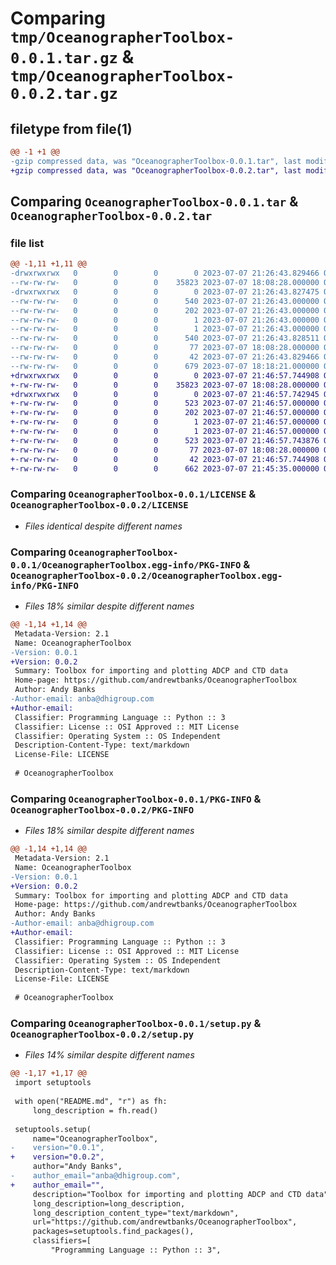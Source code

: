 # Comparing `tmp/OceanographerToolbox-0.0.1.tar.gz` & `tmp/OceanographerToolbox-0.0.2.tar.gz`

## filetype from file(1)

```diff
@@ -1 +1 @@
-gzip compressed data, was "OceanographerToolbox-0.0.1.tar", last modified: Fri Jul  7 21:26:43 2023, max compression
+gzip compressed data, was "OceanographerToolbox-0.0.2.tar", last modified: Fri Jul  7 21:46:57 2023, max compression
```

## Comparing `OceanographerToolbox-0.0.1.tar` & `OceanographerToolbox-0.0.2.tar`

### file list

```diff
@@ -1,11 +1,11 @@
-drwxrwxrwx   0        0        0        0 2023-07-07 21:26:43.829466 OceanographerToolbox-0.0.1/
--rw-rw-rw-   0        0        0    35823 2023-07-07 18:08:28.000000 OceanographerToolbox-0.0.1/LICENSE
-drwxrwxrwx   0        0        0        0 2023-07-07 21:26:43.827475 OceanographerToolbox-0.0.1/OceanographerToolbox.egg-info/
--rw-rw-rw-   0        0        0      540 2023-07-07 21:26:43.000000 OceanographerToolbox-0.0.1/OceanographerToolbox.egg-info/PKG-INFO
--rw-rw-rw-   0        0        0      202 2023-07-07 21:26:43.000000 OceanographerToolbox-0.0.1/OceanographerToolbox.egg-info/SOURCES.txt
--rw-rw-rw-   0        0        0        1 2023-07-07 21:26:43.000000 OceanographerToolbox-0.0.1/OceanographerToolbox.egg-info/dependency_links.txt
--rw-rw-rw-   0        0        0        1 2023-07-07 21:26:43.000000 OceanographerToolbox-0.0.1/OceanographerToolbox.egg-info/top_level.txt
--rw-rw-rw-   0        0        0      540 2023-07-07 21:26:43.828511 OceanographerToolbox-0.0.1/PKG-INFO
--rw-rw-rw-   0        0        0       77 2023-07-07 18:08:28.000000 OceanographerToolbox-0.0.1/README.md
--rw-rw-rw-   0        0        0       42 2023-07-07 21:26:43.829466 OceanographerToolbox-0.0.1/setup.cfg
--rw-rw-rw-   0        0        0      679 2023-07-07 18:18:21.000000 OceanographerToolbox-0.0.1/setup.py
+drwxrwxrwx   0        0        0        0 2023-07-07 21:46:57.744908 OceanographerToolbox-0.0.2/
+-rw-rw-rw-   0        0        0    35823 2023-07-07 18:08:28.000000 OceanographerToolbox-0.0.2/LICENSE
+drwxrwxrwx   0        0        0        0 2023-07-07 21:46:57.742945 OceanographerToolbox-0.0.2/OceanographerToolbox.egg-info/
+-rw-rw-rw-   0        0        0      523 2023-07-07 21:46:57.000000 OceanographerToolbox-0.0.2/OceanographerToolbox.egg-info/PKG-INFO
+-rw-rw-rw-   0        0        0      202 2023-07-07 21:46:57.000000 OceanographerToolbox-0.0.2/OceanographerToolbox.egg-info/SOURCES.txt
+-rw-rw-rw-   0        0        0        1 2023-07-07 21:46:57.000000 OceanographerToolbox-0.0.2/OceanographerToolbox.egg-info/dependency_links.txt
+-rw-rw-rw-   0        0        0        1 2023-07-07 21:46:57.000000 OceanographerToolbox-0.0.2/OceanographerToolbox.egg-info/top_level.txt
+-rw-rw-rw-   0        0        0      523 2023-07-07 21:46:57.743876 OceanographerToolbox-0.0.2/PKG-INFO
+-rw-rw-rw-   0        0        0       77 2023-07-07 18:08:28.000000 OceanographerToolbox-0.0.2/README.md
+-rw-rw-rw-   0        0        0       42 2023-07-07 21:46:57.744908 OceanographerToolbox-0.0.2/setup.cfg
+-rw-rw-rw-   0        0        0      662 2023-07-07 21:45:35.000000 OceanographerToolbox-0.0.2/setup.py
```

### Comparing `OceanographerToolbox-0.0.1/LICENSE` & `OceanographerToolbox-0.0.2/LICENSE`

 * *Files identical despite different names*

### Comparing `OceanographerToolbox-0.0.1/OceanographerToolbox.egg-info/PKG-INFO` & `OceanographerToolbox-0.0.2/OceanographerToolbox.egg-info/PKG-INFO`

 * *Files 18% similar despite different names*

```diff
@@ -1,14 +1,14 @@
 Metadata-Version: 2.1
 Name: OceanographerToolbox
-Version: 0.0.1
+Version: 0.0.2
 Summary: Toolbox for importing and plotting ADCP and CTD data
 Home-page: https://github.com/andrewtbanks/OceanographerToolbox
 Author: Andy Banks
-Author-email: anba@dhigroup.com
+Author-email: 
 Classifier: Programming Language :: Python :: 3
 Classifier: License :: OSI Approved :: MIT License
 Classifier: Operating System :: OS Independent
 Description-Content-Type: text/markdown
 License-File: LICENSE
 
 # OceanographerToolbox
```

### Comparing `OceanographerToolbox-0.0.1/PKG-INFO` & `OceanographerToolbox-0.0.2/PKG-INFO`

 * *Files 18% similar despite different names*

```diff
@@ -1,14 +1,14 @@
 Metadata-Version: 2.1
 Name: OceanographerToolbox
-Version: 0.0.1
+Version: 0.0.2
 Summary: Toolbox for importing and plotting ADCP and CTD data
 Home-page: https://github.com/andrewtbanks/OceanographerToolbox
 Author: Andy Banks
-Author-email: anba@dhigroup.com
+Author-email: 
 Classifier: Programming Language :: Python :: 3
 Classifier: License :: OSI Approved :: MIT License
 Classifier: Operating System :: OS Independent
 Description-Content-Type: text/markdown
 License-File: LICENSE
 
 # OceanographerToolbox
```

### Comparing `OceanographerToolbox-0.0.1/setup.py` & `OceanographerToolbox-0.0.2/setup.py`

 * *Files 14% similar despite different names*

```diff
@@ -1,17 +1,17 @@
 import setuptools
 
 with open("README.md", "r") as fh:
     long_description = fh.read()
 
 setuptools.setup(
     name="OceanographerToolbox",
-    version="0.0.1",
+    version="0.0.2",
     author="Andy Banks",
-    author_email="anba@dhigroup.com",
+    author_email="",
     description="Toolbox for importing and plotting ADCP and CTD data",
     long_description=long_description,
     long_description_content_type="text/markdown",
     url="https://github.com/andrewtbanks/OceanographerToolbox",
     packages=setuptools.find_packages(),
     classifiers=[
         "Programming Language :: Python :: 3",
```

